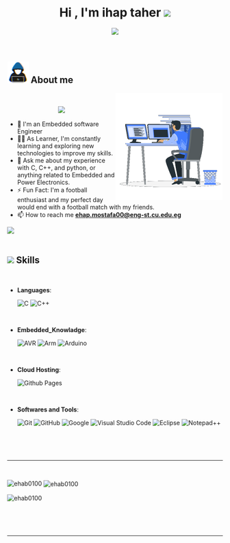 
<h1 align="center"><b>Hi , I'm ihap taher </b><img src="https://media.giphy.com/media/hvRJCLFzcasrR4ia7z/giphy.gif" width="35"></h1>
<!--  -->
<p align="center">
  <a href="https://github.com/DenverCoder1/readme-typing-svg"><img src="https://readme-typing-svg.herokuapp.com?font=Time+New+Roman&color=cyan&size=25&center=true&vCenter=true&width=600&height=100&lines=We+Make+Technology..;++;We+Are+The+Future,;Embedded+Engineer,;Robotics+Lover..&hearts;++;;Active+Learner/Researcher,;Love+to+learn+new+stuffs..<3"></a>
</p>


<br>




	
## <picture><img src = "https://github.com/0xAbdulKhalid/0xAbdulKhalid/raw/main/assets/mdImages/about_me.gif" width = 50px></picture> **About me**

<picture> <img align="right" src="https://github.com/0xAbdulKhalid/0xAbdulKhalid/raw/main/assets/mdImages/Right_Side.gif" width = 250px></picture>

<br>
<!-- Typing SVG by DenverCoder1 - https://github.com/DenverCoder1/readme-typing-svg -->
<p align="center">
  <a href="https://github.com/DenverCoder1/readme-typing-svg"><img src="https://readme-typing-svg.herokuapp.com/?lines=Embedded%20developer;Always%20learning%20new%20things&font=Fira%20Code&center=true&width=440&height=45&color=f75c7e&vCenter=true&size=22"></a>
</p> 

- 🏢 I'm an Embedded software Engineer
- 👨‍💻 As Learner, I'm constantly learning and exploring new technologies to improve my skills.
- 💬 Ask me about my experience with C, C++, and python, or anything related to Embedded and Power Electronics.
- ⚡ Fun Fact: I'm a football enthusiast and my perfect day would end with a football match with my friends.
- 📫 How to reach me **ehap.mostafa00@eng-st.cu.edu.eg**

<img src="https://user-images.githubusercontent.com/73097560/115834477-dbab4500-a447-11eb-908a-139a6edaec5c.gif"><br><br>

## <img src="https://media2.giphy.com/media/QssGEmpkyEOhBCb7e1/giphy.gif?cid=ecf05e47a0n3gi1bfqntqmob8g9aid1oyj2wr3ds3mg700bl&rid=giphy.gif" width ="25"><b> Skills</b>
<br>

<p align="center">

- **Languages**:
    
    ![C](https://img.shields.io/badge/C%20-%232370ED.svg?style=for-the-badge&logo=c&logoColor=white)
    ![C++](https://img.shields.io/badge/C++%20-%2300599C.svg?style=for-the-badge&logo=c%2B%2B&logoColor=white)

<br>   
    
- **Embedded_Knowladge**:

   ![AVR](https://img.shields.io/badge/AVR%20-%23E34F26.svg?style=for-the-badge&logo=avr&logoColor=white)
   ![Arm](https://img.shields.io/badge/Arm%20-%231572B6.svg?style=for-the-badge&logo=arm&logoColor=white)
  ![Arduino](https://img.shields.io/badge/Arduino%20-35b393.svg?style=for-the-badge&logo=arduino&logoColor=white)
 <br>

- **Cloud Hosting**:

    ![Github Pages](https://img.shields.io/badge/GitHub%20Pages-%23327FC7.svg?style=for-the-badge&logo=github&logoColor=white)
    
<br>

- **Softwares and Tools**:

    ![Git](https://img.shields.io/badge/git-%23F05033.svg?style=for-the-badge&logo=git&logoColor=white)
    ![GitHub](https://img.shields.io/badge/github-%23121011.svg?style=for-the-badge&logo=github&logoColor=white)
    ![Google](https://img.shields.io/badge/google-%234285F4.svg?style=for-the-badge&logo=google&logoColor=white)
    ![Visual Studio Code](https://img.shields.io/badge/Visual%20Studio%20Code-0078d7.svg?style=for-the-badge&logo=visual-studio-code&logoColor=white)
    ![Eclipse](https://img.shields.io/badge/Eclipse-FE7A16.svg?style=for-the-badge&logo=Eclipse&logoColor=white)
    ![Notepad++](https://img.shields.io/badge/Notepad++-90E59A.svg?style=for-the-badge&logo=notepad%2b%2b&logoColor=black)
    
<br>


<br>
<br>

-----

<br>


<p><img align="left" src="https://github-readme-stats.vercel.app/api/top-langs?username=ehab0100&show_icons=true&locale=en&layout=compact" alt="ehab0100" /></p>

<p>&nbsp;<img align="center" src="https://github-readme-stats.vercel.app/api?username=ehab0100&show_icons=true&locale=en" alt="ehab0100" /></p>

<p><img align="center" src="https://github-readme-streak-stats.herokuapp.com/?user=ehab0100&" alt="ehab0100" /></p>


<br>
<br>
<br>

-----

<br>
<br>

